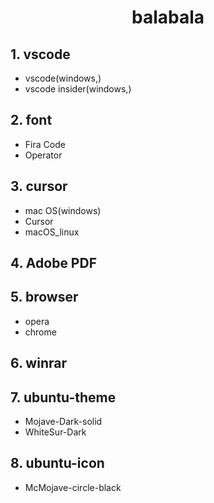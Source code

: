 <h1 align=center>balabala</h1>

## 1. vscode
- vscode(windows,)
- vscode insider(windows,)





## 2. font
- Fira Code
- Operator





## 3. cursor
- mac OS(windows)
- Cursor
- macOS_linux







## 4. Adobe PDF






## 5. browser
- opera
- chrome



## 6. winrar



## 7. ubuntu-theme
- Mojave-Dark-solid
- WhiteSur-Dark




## 8. ubuntu-icon
- McMojave-circle-black


